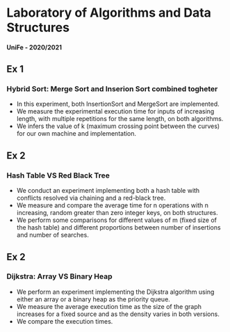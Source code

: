 # Laboratory of Algorithms and Data Structures
#### UniFe - 2020/2021

## Ex 1
### Hybrid Sort: Merge Sort and Inserion Sort combined togheter

- In this experiment, both InsertionSort and MergeSort are implemented.
- We measure the experimental execution time for inputs of increasing length, with multiple repetitions for the same length, on both algorithms. 
- We infers the value of k (maximum crossing point between the curves) for our own machine and implementation.

## Ex 2
### Hash Table VS Red Black Tree

- We conduct an experiment implementing both a hash table with conflicts resolved via chaining and a red-black tree. 
- We measure and compare the average time for n operations with n increasing, random greater than zero integer keys, on both structures. 
- We perform some comparisons for different values of m (fixed size of the hash table) and different proportions between number of insertions and number of searches.


## Ex 2
### Dijkstra: Array VS Binary Heap

- We perform an experiment implementing the Dijkstra algorithm using either an array or a binary heap as the priority queue. 
- We measure the average execution time as the size of the graph increases for a fixed source and as the density varies in both versions.
- We compare the execution times.
